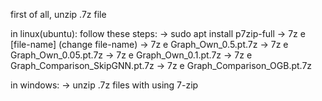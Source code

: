 first of all, unzip .7z file 

in linux(ubuntu): 
follow these steps:
    -> sudo apt install p7zip-full
    -> 7z e [file-name] (change file-name) 
        -> 7z e Graph_Own_0.5.pt.7z
        -> 7z e Graph_Own_0.05.pt.7z
        -> 7z e Graph_Own_0.1.pt.7z
        -> 7z e Graph_Comparison_SkipGNN.pt.7z
        -> 7z e Graph_Comparison_OGB.pt.7z

in windows:
    -> unzip .7z files with using 7-zip